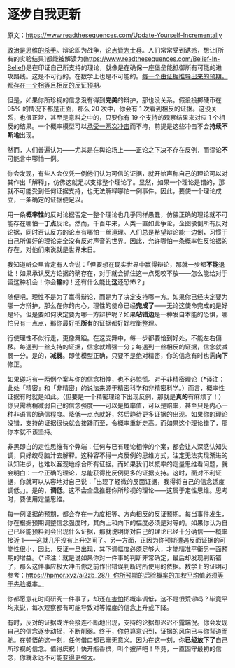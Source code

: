 # 逐步自我更新

原文：https://www.readthesequences.com/Update-Yourself-Incrementally

[政治是思维的杀手](https://www.readthesequences.com/Politics-Is-The-Mind-Killer)。辩论即为战争，[论点皆为士兵](https://www.readthesequences.com/Policy-Debates-Should-Not-Appear-One-Sided)。人们常常受到诱惑，想让[所有的实验结果]都能被解读为(https://www.readthesequences.com/Belief-In-Belief)是在印证自己所支持的理论，就像是在确保一座堡垒能抵御所有可能的进攻路线。这是不可行的。在数学上也是不可能的。[每一个由证据推导出来的预期，都存在一个相等且相反的反证预期](https://www.readthesequences.com/Conservation-Of-Expected-Evidence)。

但是，如果你所珍视的信念没有得到**完美**的辩护，那也没关系。假设投掷硬币在 95% 的情况下都是正面，那么 20 次中，你会有 1 次看到相反的证据。这没关系，也很正常，甚至是意料之中的，只要你有 19 个支持的观察结果来对应 1 个相反的结果。一个概率模型可以[承受一两次冲击](https://www.greaterwrong.com/lw/ig/i_defy_the_data/)而不垮，前提是这些冲击不会**持续不断地**出现。

然而，人们普遍认为——尤其是在舆论场上——正论之下决不存在反例，而谬论**不**可能言中哪怕一例。

你会发现，有些人会仅凭一例他们认为可信的证据，就开始声称自己的理论可以对其作出「解释」，仿佛这就足以支撑整个理论了。显然，如果一个理论是错的，那就不可能受到任何证据支持，也无法解释哪怕一例事件。因此，要使一个理论成立，一条确定的证据便足以。

用一条**概率性**的反对论据否定一整个理论也几乎同样愚蠢，仿佛正确的理论就不可能存在哪怕**一丁点**反论。然而，千百年来，人类一直如此争论，企图驳倒所有反对论据，同时否认反方的论点有哪怕一丝道理。人们总是希望辩论能一边倒，习惯于自己所偏好的理论完全没有反对声音的世界。因此，允许哪怕一条概率性反论据的存在，对他们来说就是世界末日。

我知道听众里肯定有人会说：「但要想在现实世界中赢得辩论，那就一步都**不能**退让！如果承认反方论据的确存在，对手就会抓住这一点死咬不放——怎么能给对手留这种机会！你会**输**的！还有什么能比**这**还恐怖？」

随便吧。理性不是为了赢得辩论，而是为了决定支持哪一方。如果你已经决定要为哪一方辩护，那么在你的内心，理性的使命已经**完成了**——无论这使命完成的是好是坏。但是要如何决定要为哪一方辩护呢？如果**站错边**是一种发自本能的恐惧，哪怕只有一点点，那你最好把**所有**的证据都好好权衡整理。

行使理性不似行走，更像舞蹈。在这支舞中，每一步都要恰到好处，不能左右偏移。每遇到一丝支持的证据，信念就增强一分；每遇到一丝相反的证据，信念就减弱一分。是的，**减弱**。即使模型正确，只要不是绝对精密，你的信念有时也需**向下**修正。

如果碰巧有一两例个案与你的信念相悖，也不必惊慌。对于非精密理论（\*译注：此处「精密」和「非精密」的说法来源于精密科学和非精密科学。）而言，概率性证据有时就是如此。（但要是一个精密理论下出现反例，那就是**真的**有麻烦了！）你只需稍稍减弱自己的信念强度——可以是概率值，可以是赔率，甚至只是内心一种非语言的确信程度。降低一点点就好，然后静待更多证据的出现。如果你的理论没错，支持的证据很快就会接踵而至，令概率重新走高。而如果这个理论错了，那你本就不该坚持。

非黑即白的定性思维有个弊端：任何与已有理论相悖的个案，都会让人深感认知失调，只好绞尽脑汁去解释。这种容不得一点反例的思维方式，注定无法实现渐进的认知进步，也难以客观地综合所有证据。而如果我们以概率的定量思维看问题，就会明白：一个正确的理论，总能获得比反例更多的证据支持。这时，面对不利证据，你就可以从容地对自己说：「出现了轻微的反面证据，我得将自己的信念适度调低。」。是的，**调低**。这不会全盘推翻你所珍视的理论——这属于定性思维。思考时，要使用定量思维。 

每一例证据的预期，都会存在一力度相等、方向相反的反证预期。每当事件发生，你在根据预期调整信念强度时，其向上和向下的幅度必须是对等的。如果你认为自己已经能预料到会出现什么证据，那就说明你对自己的理论已经十分确信——概率接近 1——这就几乎没有上升空间了。另一方面，正因为你预期遭遇反面证据的可能性很小，因此，反证一旦出现，其下调幅度必须足够大，才能精准平衡另一面预期的增益。（\*译注：就是说如果你对一件事的判断非常确定，最后却发现判断错了，那么这件事应极大冲击你之前作出错误判断时所使用的依据。数学上的证明可参考：https://hpmor.xyz/ai2zb_28/）你所预期的后验概率的加权平均值必须等于先验概率。

你都愿意花时间研究一件事了，却还在[害怕](https://www.readthesequences.com/Religions-Claim-To-Be-Non-Disprovable)把概率调低，这不是很荒谬吗？毕竟平均来说，每次观察都有可能导致对等幅度的信念上升或下降。

有时，反对的证据或许会接连不断地出现，支持的论据却迟迟不露端倪。你会发现自己的信念逐步动摇，不断削弱。终于，你总算意识到，证据的风向已与你背道而驰。在顿悟的这一刻，任何借口都已毫无意义。因为在这一刻，你**已经放下了**自己所珍视的信念。值得庆祝！快开瓶香槟，叫个披萨吧！毕竟，一直固守最初的信念，你就永远不可能[变得更强大](https://www.readthesequences.com/Tsuyoku-Naritai-I-Want-To-Become-Stronger)。